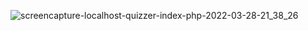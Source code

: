 ![screencapture-localhost-quizzer-index-php-2022-03-28-21_38_26](https://user-images.githubusercontent.com/82975802/160450997-2ee3187b-5979-4af7-93ec-9d32c83321dc.png)
